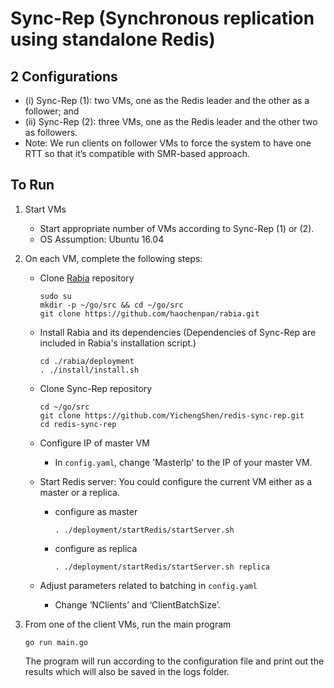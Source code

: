 # Sync-Rep (Synchronous replication using standalone Redis)

## 2 Configurations
- (i) Sync-Rep (1): two VMs, one as the Redis leader and the other as a follower; and 
- (ii) Sync-Rep (2): three VMs, one as the Redis leader and the other two as followers.
- Note: We run clients on follower VMs to force the system to have one RTT so that it’s compatible with SMR-based approach.

## To Run

1. Start VMs
    - Start appropriate number of VMs according to Sync-Rep (1) or (2).
    - OS Assumption: Ubuntu 16.04

2. On each VM, complete the following steps:

    - Clone [Rabia](https://github.com/haochenpan/rabia) repository
        ```shell
        sudo su
        mkdir -p ~/go/src && cd ~/go/src
        git clone https://github.com/haochenpan/rabia.git
        ```

    - Install Rabia and its dependencies (Dependencies of Sync-Rep are included in Rabia's installation script.)
        ```shell
        cd ./rabia/deployment
        . ./install/install.sh
        ```

    - Clone Sync-Rep repository
        ```shell
        cd ~/go/src
        git clone https://github.com/YichengShen/redis-sync-rep.git
        cd redis-sync-rep
        ```

    - Configure IP of master VM
        - In `config.yaml`, change 'MasterIp' to the IP of your master VM.

    - Start Redis server: You could configure the current VM either as a master or a replica.
        - configure as master
            ```shell
            . ./deployment/startRedis/startServer.sh
            ```
        - configure as replica
            ```shell
            . ./deployment/startRedis/startServer.sh replica
            ```
        
    - Adjust parameters related to batching in `config.yaml`
        - Change ‘NClients’ and ‘ClientBatchSize’.
   
3. From one of the client VMs, run the main program
    ```shell
    go run main.go
    ```
    The program will run according to the configuration file and print out the results which will also be saved in the logs folder.  

